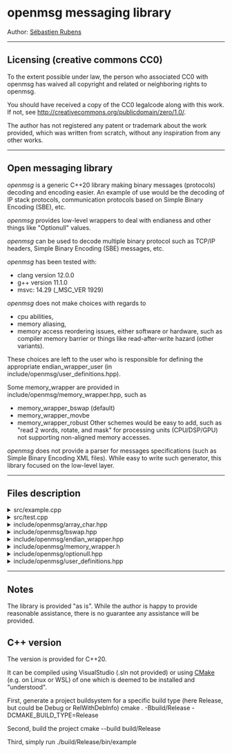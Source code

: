 # openmsg messaging library

Author: [Sébastien Rubens](https://www.linkedin.com/in/sebastienrubens/)

----

## Licensing (creative commons CC0)

To the extent possible under law, the person who associated CC0 with
openmsg has waived all copyright and related or neighboring rights
to openmsg.

You should have received a copy of the CC0 legalcode along with this
work.  If not, see <http://creativecommons.org/publicdomain/zero/1.0/>.

The author has not registered any patent or trademark about the work provided, which was written from scratch, without any inspiration from any other works.

----

## Open messaging library

*openmsg* is a generic C++20 library making binary messages (protocols)
decoding and encoding easier. An example of use would be the decoding of
IP stack protocols, communication protocols based on Simple Binary
Encoding (SBE), etc.

*openmsg* provides low-level wrappers to deal with endianess and other
things like "Optionull" values.

*openmsg* can be used to decode multiple binary protocol such as
TCP/IP headers, Simple Binary Encoding (SBE) messages, etc.

*openmsg* has been tested with:
* clang version 12.0.0
* g++ version 11.1.0
* msvc: 14.29 (_MSC_VER 1929)

*openmsg* does not make choices with regards to
* cpu abilities,
* memory aliasing, 
* memory access reordering issues, either software or hardware, such as
compiler memory barrier or things like read-after-write hazard (other
variants). 

These choices are left to the user who is responsible for defining the
appropriate endian_wrapper_user (in include/openmsg/user_definitions.hpp).

Some memory_wrapper are provided in include/openmsg/memory_wrapper.hpp, such as
* memory_wrapper_bswap (default)
* memory_wrapper_movbe
* memory_wrapper_robust
Other schemes would be easy to add, such as "read 2 words, rotate, and mask"
for processing units (CPU/DSP/GPU) not supporting non-aligned memory accesses.

*openmsg* does not provide a parser for messages specifications (such as
Simple Binary Encoding XML  files). While easy to write such generator, this
library focused on the low-level layer.

----

## Files description

<details>
<summary>src/example.cpp</summary>
A simple example of message and memory layout.
</details>

<details>
<summary>src/test.cpp</summary>
A set of tests to check the library works as expected.
</details>

<details>
<summary>include/openmsg/array_char.hpp</summary>
A fixed size array-of-1byte-character wrapper.
</details>

<details>
<summary>include/openmsg/bswap.hpp</summary>
A bit-like function for bswap, which makes full use of std::is_constant_evaluated().
</details>

<details>
<summary>include/openmsg/endian_wrapper.hpp</summary>
This is the main wrapper to deal with near-seamless endianess.

A lot of things are done are compiling time and if the message has the same endianess and
the host, not byte swapping is done, and the user's debugger should show the native values.

Similarly, if the message does not have the same endianess and the host, byte swapping will
be done implicitly, and the user's debugger will show an appropriate type for the swapped value.

Things like this are possible as constexpr:
<pre>struct test_message2 { LittleEndian<uint32_t> a = 0xDEADBEEFu; };
constexpr test_message2 m2;</pre>

test_message2 will serialise as "efbeadde" (little endian) or "deadbeef" (big endian).
</details>

<details>
<summary>include/openmsg/memory_wrapper.h</summary>
3 ready-to-use memory wrappers are provided.

These wrappers offer 2 functions:
- mtoh(): message to host, would be similar to network to host, aka ntoh()
- htom(): host to message, would be similar to host to network, aka hton()
</details>

<details>
<summary>include/openmsg/optionull.hpp</summary>
This is a wrapper to deal with Simple Binary Encoding (SBE) nullValue.

It wraps some data and store a constexpr value to identify the value
considered as null.

It extends on Simple Binary Encoding (SBE)  by providing nullValue for
float and double (quiet nan).
</details>

<details>
<summary>include/openmsg/user_definitions.hpp</summary>
User defined value for endian_wrapper_user.
</details>

----

## Notes

The library is provided "as is". While the author is happy to provide reasonable
assistance, there is no guarantee any assistance will be provided.


## C++ version

The version is provided for C++20.

It can be compiled using VisualStudio (.sln not provided) or using [CMake](https://cmake.org/cmake/help/latest/manual/cmake.1.html) (e.g. on Linux or WSL) of one which is deemed to be installed and "understood".

First, generate a project buildsystem for a specific build type (here Release, but could be Debug or RelWithDebInfo)
    cmake . -Bbuild/Release -DCMAKE_BUILD_TYPE=Release

Second, build the project
    cmake --build build/Release

Third, simply run
    ./build/Release/bin/example

